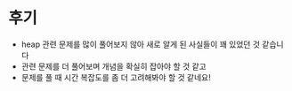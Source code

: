 # 후기
- heap 관련 문제를 많이 풀어보지 않아 새로 알게 된 사실들이 꽤 있었던 것 같습니다
- 관련 문제를 더 풀어보며 개념을 확실히 잡아야 할 것 같고
- 문제를 풀 때 시간 복잡도를 좀 더 고려해봐야 할 것 같네요!